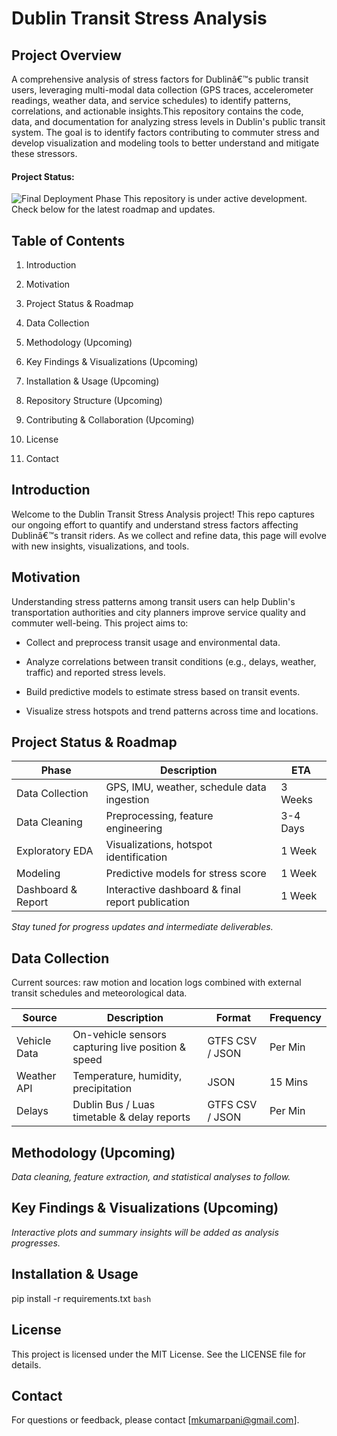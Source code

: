 # Dublin Transit Stress Analysis 
## Project Overview
A comprehensive analysis of stress factors for Dublinâ€™s public transit users, leveraging multi-modal data collection (GPS traces, accelerometer readings, weather data, and service schedules) to identify patterns, correlations, and actionable insights.This repository contains the code, data, and documentation for analyzing stress levels in Dublin's public transit system. The goal is to identify factors contributing to commuter stress and develop visualization and modeling tools to better understand and mitigate these stressors.

#### Project Status: 
![Final Deployment Phase](https://img.shields.io/badge/status-data%20collection-blue)
This repository is under active development. Check below for the latest roadmap and updates.

## Table of Contents

1. Introduction

2. Motivation 

3. Project Status & Roadmap

4. Data Collection

5. Methodology (Upcoming)

6. Key Findings & Visualizations (Upcoming)

7. Installation & Usage (Upcoming)

8. Repository Structure (Upcoming)

9. Contributing & Collaboration (Upcoming)

10. License

11. Contact

## Introduction

Welcome to the Dublin Transit Stress Analysis project! This repo captures our ongoing effort to quantify and understand stress factors affecting Dublinâ€™s transit riders. As we collect and refine data, this page will evolve with new insights, visualizations, and tools.

## Motivation
Understanding stress patterns among transit users can help Dublin's transportation authorities and city planners improve service quality and commuter well-being. This project aims to:

- Collect and preprocess transit usage and environmental data.

- Analyze correlations between transit conditions (e.g., delays, weather, traffic) and reported stress levels.

- Build predictive models to estimate stress based on transit events.

- Visualize stress hotspots and trend patterns across time and locations.

## Project Status & Roadmap

| Phase              | Description                                       | ETA       |
|--------------------|---------------------------------------------------|-----------|
| Data Collection    | GPS, IMU, weather, schedule data ingestion        | 3 Weeks    |
| Data Cleaning      | Preprocessing, feature engineering                | 3-4 Days  |
| Exploratory EDA    | Visualizations, hotspot identification            | 1 Week    |
| Modeling           | Predictive models for stress score                | 1 Week    |
| Dashboard & Report | Interactive dashboard & final report publication  | 1 Week    |

*Stay tuned for progress updates and intermediate deliverables.*

## Data Collection

Current sources: raw motion and location logs combined with external transit schedules and meteorological data.

| Source       | Description                                        | Format      | Frequency      |
|--------------|----------------------------------------------------|-------------|----------------|
| Vehicle Data | On-vehicle sensors capturing live position & speed | GTFS CSV / JSON  | Per Min          |
| Weather API  | Temperature, humidity, precipitation               | JSON        | 15 Mins        |
| Delays       | Dublin Bus / Luas timetable & delay reports        | GTFS CSV / JSON | Per Min  |

## Methodology (Upcoming)

*Data cleaning, feature extraction, and statistical analyses to follow.*

## Key Findings & Visualizations (Upcoming)

*Interactive plots and summary insights will be added as analysis progresses.*

## Installation & Usage
pip install -r requirements.txt
```bash```

## License

This project is licensed under the MIT License. See the LICENSE file for details.

## Contact

For questions or feedback, please contact [mkumarpani@gmail.com].
